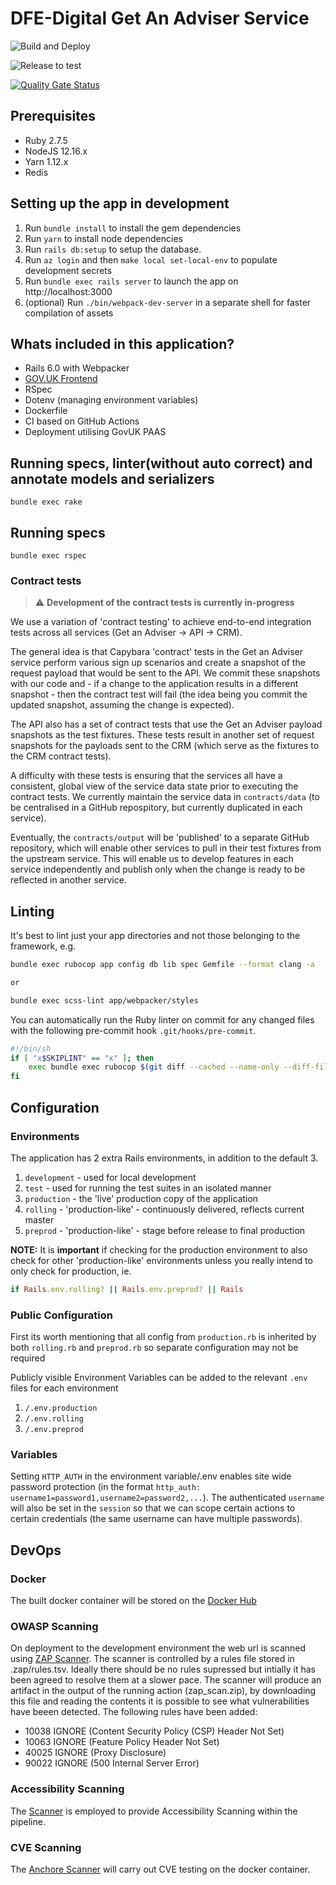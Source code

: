 # DFE-Digital Get An Adviser Service

![Build and Deploy](https://github.com/DFE-Digital/get-teacher-training-adviser-service/workflows/Build%20and%20Deploy/badge.svg)

![Release to test](https://github.com/DFE-Digital/get-teacher-training-adviser-service/workflows/Release%20to%20test/badge.svg)

[![Quality Gate Status](https://sonarcloud.io/api/project_badges/measure?project=get-teacher-training-adviser-service&metric=alert_status)](https://sonarcloud.io/dashboard?id=get-teacher-training-adviser-service)

## Prerequisites

- Ruby 2.7.5
- NodeJS 12.16.x
- Yarn 1.12.x
- Redis

## Setting up the app in development

1. Run `bundle install` to install the gem dependencies
2. Run `yarn` to install node dependencies
3. Run `rails db:setup` to setup the database.
4. Run `az login` and then `make local set-local-env` to populate development secrets
5. Run `bundle exec rails server` to launch the app on http://localhost:3000
6. (optional) Run `./bin/webpack-dev-server` in a separate shell for faster compilation of assets

## Whats included in this application?

- Rails 6.0 with Webpacker
- [GOV.UK Frontend](https://github.com/alphagov/govuk-frontend)
- RSpec
- Dotenv (managing environment variables)
- Dockerfile
- CI based on GitHub Actions
- Deployment utilising GovUK PAAS

## Running specs, linter(without auto correct) and annotate models and serializers

```
bundle exec rake
```

## Running specs

```
bundle exec rspec
```

### Contract tests

> :warning: **Development of the contract tests is currently in-progress**

We use a variation of 'contract testing' to achieve end-to-end integration tests across all services (Get an Adviser -> API -> CRM).

The general idea is that Capybara 'contract' tests in the Get an Adviser service perform various sign up scenarios and create a snapshot of the request payload that would be sent to the API. We commit these snapshots with our code and - if a change to the application results in a different snapshot - then the contract test will fail (the idea being you commit the updated snapshot, assuming the change is expected).

The API also has a set of contract tests that use the Get an Adviser payload snapshots as the test fixtures. These tests result in another set of request snapshots for the payloads sent to the CRM (which serve as the fixtures to the CRM contract tests).

A difficulty with these tests is ensuring that the services all have a consistent, global view of the service data state prior to executing the contract tests. We currently maintain the service data in `contracts/data` (to be centralised in a GitHub repospitory, but currently duplicated in each service).

Eventually, the `contracts/output` will be 'published' to a separate GitHub repository, which will enable other services to pull in their test fixtures from the upstream service. This will enable us to develop features in each service independently and publish only when the change is ready to be reflected in another service.

## Linting

It's best to lint just your app directories and not those belonging to the framework, e.g.

```bash
bundle exec rubocop app config db lib spec Gemfile --format clang -a

or

bundle exec scss-lint app/webpacker/styles
```

You can automatically run the Ruby linter on commit for any changed files with
the following pre-commit hook `.git/hooks/pre-commit`.

```bash
#!/bin/sh
if [ "x$SKIPLINT" == "x" ]; then
    exec bundle exec rubocop $(git diff --cached --name-only --diff-filter=ACM | egrep '\.rb|\.feature|\.rake' | grep -v 'db/schema.rb') Gemfile
fi
```

## Configuration

### Environments

The application has 2 extra Rails environments, in addition to the default 3.

1. `development` - used for local development
2. `test` - used for running the test suites in an isolated manner
3. `production` - the 'live' production copy of the application
4. `rolling` - 'production-like' - continuously delivered, reflects current master
5. `preprod` - 'production-like' - stage before release to final production

**NOTE:** It is **important** if checking for the production environment to also
check for other 'production-like' environments unless you really intend to only
check for production, ie.

```ruby
if Rails.env.rolling? || Rails.env.preprod? || Rails
```

### Public Configuration

First its worth mentioning that all config from `production.rb` is inherited by
both `rolling.rb` and `preprod.rb` so separate configuration may not be required

Publicly visible Environment Variables can be added to the relevant `.env`
files for each environment

1. `/.env.production`
2. `/.env.rolling`
3. `/.env.preprod`

### Variables

Setting `HTTP_AUTH` in the environment variable/.env enables site wide password protection (in the format `http_auth: username1=password1,username2=password2,...`). The authenticated `username` will also be set in the `session` so that we can scope certain actions to certain credentials (the same username can have multiple passwords).

## DevOps

### Docker

The built docker container will be stored on the [Docker Hub](https://hub.docker.com/repository/docker/dfedigital/accessibility_crawler)

### OWASP Scanning

On deployment to the development environment the web url is scanned using [ZAP Scanner](https://github.com/marketplace/actions/owasp-zap-full-scan). The scanner is controlled by a rules file stored in .zap/rules.tsv. Ideally there should be no rules supressed but intially it has been agreed to resolve them at a slower pace. The scanner will produce an artifact in the output of the running action (zap_scan.zip), by downloading this file and reading the contents it is possible to see what vulnerabilities have beeen detected.
The following rules have been added:

- 10038 IGNORE (Content Security Policy (CSP) Header Not Set)
- 10063 IGNORE (Feature Policy Header Not Set)
- 40025 IGNORE (Proxy Disclosure)
- 90022 IGNORE (500 Internal Server Error)

### Accessibility Scanning

The [Scanner](https://github.com/DFE-Digital/accessibility-scanner) is employed to provide Accessibility Scanning within the pipeline.

### CVE Scanning

The [Anchore Scanner](https://github.com/anchore/scan-action) will carry out CVE testing on the docker container.
